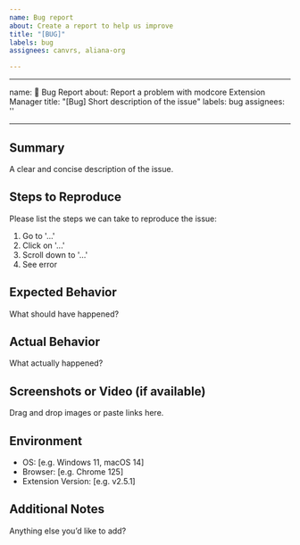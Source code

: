 ```yaml
---
name: Bug report
about: Create a report to help us improve
title: "[BUG]"
labels: bug
assignees: canvrs, aliana-org

---
```


---
name: 🐛 Bug Report
about: Report a problem with modcore Extension Manager
title: "[Bug] Short description of the issue"
labels: bug
assignees: ''

---
## Summary
A clear and concise description of the issue.

## Steps to Reproduce
Please list the steps we can take to reproduce the issue:

1. Go to '...'
2. Click on '...'
3. Scroll down to '...'
4. See error

## Expected Behavior
What should have happened?

## Actual Behavior
What actually happened?

## Screenshots or Video (if available)
Drag and drop images or paste links here.

## Environment
- OS: [e.g. Windows 11, macOS 14]
- Browser: [e.g. Chrome 125]
- Extension Version: [e.g. v2.5.1]

## Additional Notes
Anything else you’d like to add?
